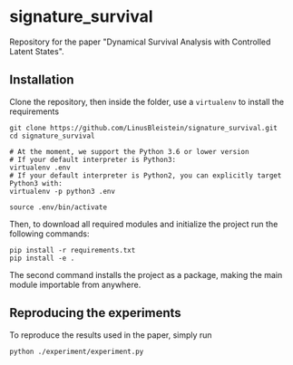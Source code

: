 # signature_survival
Repository for the paper "Dynamical Survival Analysis with Controlled Latent States". 

## Installation
Clone the repository, then inside the folder, use a `virtualenv` to install the requirements
```shell script
git clone https://github.com/LinusBleistein/signature_survival.git
cd signature_survival

# At the moment, we support the Python 3.6 or lower version
# If your default interpreter is Python3:
virtualenv .env
# If your default interpreter is Python2, you can explicitly target Python3 with:
virtualenv -p python3 .env

source .env/bin/activate
```
Then, to download all required modules and initialize the project run the following commands:
```shell script
pip install -r requirements.txt
pip install -e .
```
The second command installs the project as a package, making the main module importable from anywhere.

## Reproducing the experiments
To reproduce the results used in the paper, simply run 
```shell script
python ./experiment/experiment.py
```